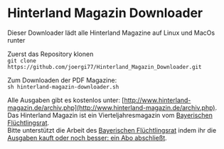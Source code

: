 # Hinterland Magazin Downloader

Dieser Downloader lädt alle Hinterland Magazine auf Linux und MacOs runter

Zuerst das Repository klonen  
`git clone https://github.com/joergi77/Hinterland_Magazin_Downloader.git`   
  
Zum Downloaden der PDF Magazine:  
`sh hinterland-magazin-downloader.sh`
  
Alle Ausgaben gibt es kostenlos unter: [http://www.hinterland-magazin.de/archiv.php](http://www.hinterland-magazin.de/archiv.php).  
Das Hinterland Magazin ist ein Vierteljahresmagazin vom [Bayerischen Flüchtlingsrat](http://www.fluechtlingsrat-bayern.de).  
Bitte unterstützt die Arbeit des [Bayerischen Flüchtlingsrat](http://www.fluechtlingsrat-bayern.de) indem ihr die [Ausgaben kauft oder noch besser: ein Abo abschließt](http://www.hinterland-magazin.de/bestellen.php).
